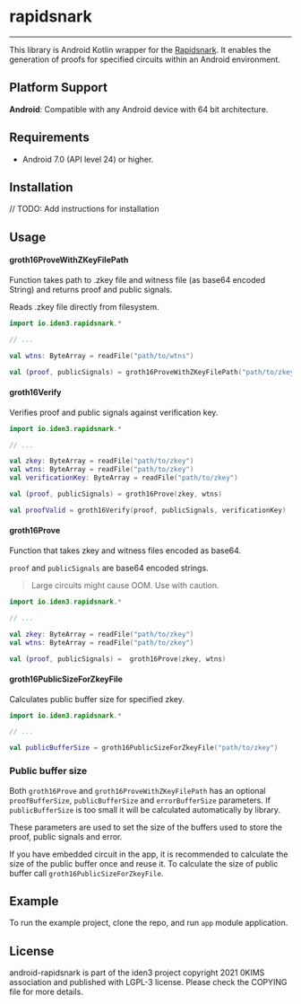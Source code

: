 # rapidsnark

---

This library is Android Kotlin wrapper for the [Rapidsnark](https://github.com/iden3/rapidsnark). It enables the
generation of proofs for specified circuits within an Android environment.

## Platform Support

**Android**: Compatible with any Android device with 64 bit architecture.

## Requirements

- Android 7.0 (API level 24) or higher.

## Installation

// TODO: Add instructions for installation

## Usage

#### groth16ProveWithZKeyFilePath

Function takes path to .zkey file and witness file (as base64 encoded String) and returns proof and public signals.

Reads .zkey file directly from filesystem.


```Kotlin
import io.iden3.rapidsnark.*

// ...

val wtns: ByteArray = readFile("path/to/wtns")

val (proof, publicSignals) = groth16ProveWithZKeyFilePath("path/to/zkey", wtns)
```

#### groth16Verify

Verifies proof and public signals against verification key.

```Kotlin
import io.iden3.rapidsnark.*

// ...

val zkey: ByteArray = readFile("path/to/zkey")
val wtns: ByteArray = readFile("path/to/zkey")
val verificationKey: ByteArray = readFile("path/to/zkey")

val (proof, publicSignals) = groth16Prove(zkey, wtns)

val proofValid = groth16Verify(proof, publicSignals, verificationKey)
```

#### groth16Prove

Function that takes zkey and witness files encoded as base64.

`proof` and `publicSignals` are base64 encoded strings.

>Large circuits might cause OOM. Use with caution.

```Kotlin
import io.iden3.rapidsnark.*

// ...

val zkey: ByteArray = readFile("path/to/zkey")
val wtns: ByteArray = readFile("path/to/zkey")

val (proof, publicSignals) =  groth16Prove(zkey, wtns)
```
#### groth16PublicSizeForZkeyFile

Calculates public buffer size for specified zkey.

```Kotlin
import io.iden3.rapidsnark.*

// ...

val publicBufferSize = groth16PublicSizeForZkeyFile("path/to/zkey")
```

### Public buffer size

Both `groth16Prove` and `groth16ProveWithZKeyFilePath` has an optional `proofBufferSize`, `publicBufferSize` and `errorBufferSize`  parameters.
If `publicBufferSize` is too small it will be calculated automatically by library.

These parameters are used to set the size of the buffers used to store the proof, public signals and error.

If you have embedded circuit in the app, it is recommended to calculate the size of the public buffer once and reuse it.
To calculate the size of public buffer call `groth16PublicSizeForZkeyFile`.

## Example

To run the example project, clone the repo, and run `app` module application.

## License

android-rapidsnark is part of the iden3 project copyright 2021 0KIMS association and published with LGPL-3 license. Please check the COPYING file for more details.
